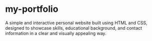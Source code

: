 # my-portfolio
A simple and interactive personal website built using HTML and CSS, designed to showcase skills, educational background, and contact information in a clear and visually appealing way.
